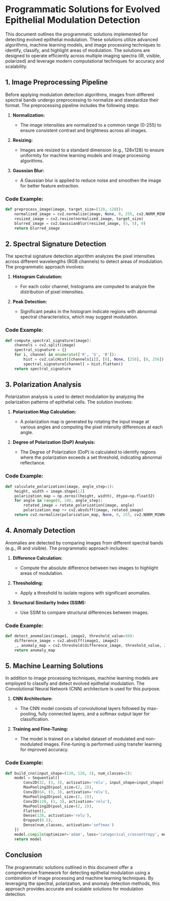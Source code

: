 
# Programmatic Solutions for Evolved Epithelial Modulation Detection

This document outlines the programmatic solutions implemented for detecting evolved epithelial modulation. These solutions utilize advanced algorithms, machine learning models, and image processing techniques to identify, classify, and highlight areas of modulation. The solutions are designed to operate efficiently across multiple imaging spectra (IR, visible, polarized) and leverage modern computational techniques for accuracy and scalability.

## 1. Image Preprocessing Pipeline

Before applying modulation detection algorithms, images from different spectral bands undergo preprocessing to normalize and standardize their format. The preprocessing pipeline includes the following steps:

1. **Normalization:**
   - The image intensities are normalized to a common range (0-255) to ensure consistent contrast and brightness across all images.
   
2. **Resizing:**
   - Images are resized to a standard dimension (e.g., 128x128) to ensure uniformity for machine learning models and image processing algorithms.

3. **Gaussian Blur:**
   - A Gaussian blur is applied to reduce noise and smoothen the image for better feature extraction.

### Code Example:

```python
def preprocess_image(image, target_size=(128, 128)):
    normalized_image = cv2.normalize(image, None, 0, 255, cv2.NORM_MINMAX)
    resized_image = cv2.resize(normalized_image, target_size)
    blurred_image = cv2.GaussianBlur(resized_image, (5, 5), 0)
    return blurred_image
```

## 2. Spectral Signature Detection

The spectral signature detection algorithm analyzes the pixel intensities across different wavelengths (RGB channels) to detect areas of modulation. The programmatic approach involves:

1. **Histogram Calculation:**
   - For each color channel, histograms are computed to analyze the distribution of pixel intensities.
   
2. **Peak Detection:**
   - Significant peaks in the histogram indicate regions with abnormal spectral characteristics, which may suggest modulation.

### Code Example:

```python
def compute_spectral_signature(image):
    channels = cv2.split(image)
    spectral_signature = {}
    for i, channel in enumerate(['R', 'G', 'B']):
        hist = cv2.calcHist([channels[i]], [0], None, [256], [0, 256])
        spectral_signature[channel] = hist.flatten()
    return spectral_signature
```

## 3. Polarization Analysis

Polarization analysis is used to detect modulation by analyzing the polarization patterns of epithelial cells. The solution involves:

1. **Polarization Map Calculation:**
   - A polarization map is generated by rotating the input image at various angles and computing the pixel intensity differences at each angle.
   
2. **Degree of Polarization (DoP) Analysis:**
   - The Degree of Polarization (DoP) is calculated to identify regions where the polarization exceeds a set threshold, indicating abnormal reflectance.

### Code Example:

```python
def calculate_polarization(image, angle_step=1):
    height, width = image.shape[:2]
    polarization_map = np.zeros((height, width), dtype=np.float32)
    for angle in range(0, 180, angle_step):
        rotated_image = rotate_polarization(image, angle)
        polarization_map += cv2.absdiff(image, rotated_image)
    return cv2.normalize(polarization_map, None, 0, 255, cv2.NORM_MINMAX).astype(np.uint8)
```

## 4. Anomaly Detection

Anomalies are detected by comparing images from different spectral bands (e.g., IR and visible). The programmatic approach includes:

1. **Difference Calculation:**
   - Compute the absolute difference between two images to highlight areas of modulation.

2. **Thresholding:**
   - Apply a threshold to isolate regions with significant anomalies.
   
3. **Structural Similarity Index (SSIM):**
   - Use SSIM to compare structural differences between images.

### Code Example:

```python
def detect_anomalies(image1, image2, threshold_value=50):
    difference_image = cv2.absdiff(image1, image2)
    _, anomaly_map = cv2.threshold(difference_image, threshold_value, 255, cv2.THRESH_BINARY)
    return anomaly_map
```

## 5. Machine Learning Solutions

In addition to image processing techniques, machine learning models are employed to classify and detect evolved epithelial modulation. The Convolutional Neural Network (CNN) architecture is used for this purpose.

1. **CNN Architecture:**
   - The CNN model consists of convolutional layers followed by max-pooling, fully connected layers, and a softmax output layer for classification.

2. **Training and Fine-Tuning:**
   - The model is trained on a labeled dataset of modulated and non-modulated images. Fine-tuning is performed using transfer learning for improved accuracy.

### Code Example:

```python
def build_cnn(input_shape=(128, 128, 3), num_classes=2):
    model = Sequential([
        Conv2D(32, (3, 3), activation='relu', input_shape=input_shape),
        MaxPooling2D(pool_size=(2, 2)),
        Conv2D(64, (3, 3), activation='relu'),
        MaxPooling2D(pool_size=(2, 2)),
        Conv2D(128, (3, 3), activation='relu'),
        MaxPooling2D(pool_size=(2, 2)),
        Flatten(),
        Dense(128, activation='relu'),
        Dropout(0.5),
        Dense(num_classes, activation='softmax')
    ])
    model.compile(optimizer='adam', loss='categorical_crossentropy', metrics=['accuracy'])
    return model
```

## Conclusion

The programmatic solutions outlined in this document offer a comprehensive framework for detecting epithelial modulation using a combination of image processing and machine learning techniques. By leveraging the spectral, polarization, and anomaly detection methods, this approach provides accurate and scalable solutions for modulation detection.
